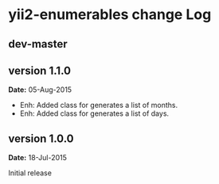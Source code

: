 yii2-enumerables change Log
===========================

dev-master
----------

version 1.1.0
-------------
**Date:** 05-Aug-2015

- Enh: Added class for generates a list of months.
- Enh: Added class for generates a list of days.


version 1.0.0
-------------
**Date:** 18-Jul-2015

Initial release
